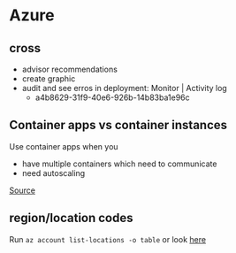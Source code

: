 # Azure

## cross 

- advisor recommendations
- create graphic
- audit and see erros in deployment: Monitor | Activity log
  - a4b8629-31f9-40e6-926b-14b83ba1e96c

## Container apps vs container instances

Use container apps when you

- have multiple containers which need to communicate
- need autoscaling

[Source](https://learn.microsoft.com/en-us/azure/container-apps/compare-options)

## region/location codes

Run `az account list-locations -o table` or look [here](https://stackoverflow.com/a/56309831)


